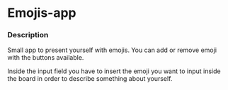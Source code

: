 # Emojis-app

### Description
Small app to present yourself with emojis. You can add or remove emoji with the buttons available. 

Inside the input field you have to insert the emoji you want to input inside the board in order to describe something about yourself.
